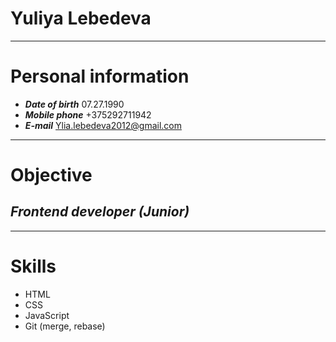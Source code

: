 # Yuliya Lebedeva
***
# Personal information
+ ***Date of birth*** 07.27.1990
+ ***Mobile phone*** +375292711942
+ ***E-mail*** Ylia.lebedeva2012@gmail.com
***
# Objective
## ***Frontend developer (Junior)***
***
# Skills
+ HTML
+ CSS
+ JavaScript
+ Git (merge, rebase)

